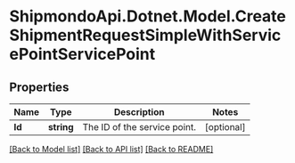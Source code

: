 # ShipmondoApi.Dotnet.Model.CreateShipmentRequestSimpleWithServicePointServicePoint

## Properties

Name | Type | Description | Notes
------------ | ------------- | ------------- | -------------
**Id** | **string** | The ID of the service point. | [optional] 

[[Back to Model list]](../README.md#documentation-for-models) [[Back to API list]](../README.md#documentation-for-api-endpoints) [[Back to README]](../README.md)

